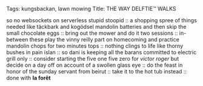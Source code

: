 Tags: kungsbackan, lawn mowing
Title: THE WAY DELFTIE™ WALKS
  
so no websockets on serverless stupid stoopid :: a shopping spree of things needed like täckbark and kogödsel mandolin batteries and then skip the small chocolate eggs :: bring out the mower and do it two sessions :: in-between these play the vinny reilly part on homecoming and practice mandolin chops for two minutes tops :: nothing clings to life like thorny bushes in pain islan :: so dani is keeping all the barans committed to electric grill only :: consider starting the five one five zero for _victor roger_ but decide on a day off on account of a swollen glass eye :: do the feast in honor of the sunday servant from beirut :: take it to the hot tub instead :: done with **la forêt**